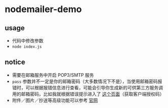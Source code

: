 # nodemailer-demo

## usage

- 代码中修改参数
- `node index.js`

## notice

- 需要在邮箱服务中开启 POP3/SMTP 服务
- `pass` 参数并不一定是你的邮箱密码（大多数情况下不是），当使用邮箱密码报错时，可以根据报错信息进行查看，可能会引导你生成新的可供第三方服务调用的邮箱密码，比如我就根据错误提示进入了 [这个页面](http://service.mail.qq.com/cgi-bin/help?subtype=1&&id=28&&no=1001256)（获取客户端授权码）
- 附件／图片／抄送等高级功能可以参考 [官网](https://nodemailer.com/)

